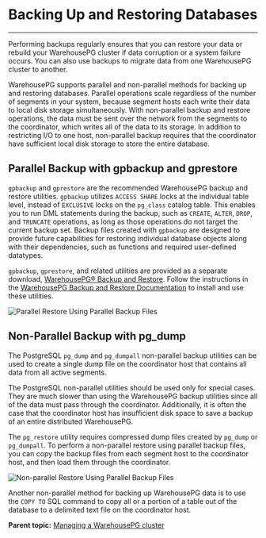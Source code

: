 # Backing Up and Restoring Databases
---

Performing backups regularly ensures that you can restore your data or rebuild your WarehousePG cluster if data corruption or a system failure occurs. You can also use backups to migrate data from one WarehousePG cluster to another. 

WarehousePG supports parallel and non-parallel methods for backing up and restoring databases. Parallel operations scale regardless of the number of segments in your system, because segment hosts each write their data to local disk storage simultaneously. With non-parallel backup and restore operations, the data must be sent over the network from the segments to the coordinator, which writes all of the data to its storage. In addition to restricting I/O to one host, non-parallel backup requires that the coordinator have sufficient local disk storage to store the entire database.

## <a id="parback"></a>Parallel Backup with gpbackup and gprestore

`gpbackup` and `gprestore` are the recommended WarehousePG backup and restore utilities. `gpbackup` utilizes `ACCESS SHARE` locks at the individual table level, instead of `EXCLUSIVE` locks on the `pg_class` catalog table. This enables you to run DML statements during the backup, such as `CREATE`, `ALTER`, `DROP`, and `TRUNCATE` operations, as long as those operations do not target the current backup set. Backup files created with `gpbackup` are designed to provide future capabilities for restoring individual database objects along with their dependencies, such as functions and required user-defined datatypes.

`gpbackup`, `gprestore`, and related utilities are provided as a separate download, [WarehousePG® Backup and Restore](https://network.pivotal.io/products/pivotal-gpdb-backup-restore). Follow the instructions in the [WarehousePG Backup and Restore Documentation](https://docs.vmware.com/en/VMware-WarehousePG-Backup-and-Restore/index.html) to install and use these utilities.


![Parallel Restore Using Parallel Backup Files](/parallel_backup_restore.png "Parallel Restore Using Parallel Backup Files")


## <a id="nparback"></a>Non-Parallel Backup with pg\_dump

The PostgreSQL `pg_dump` and `pg_dumpall` non-parallel backup utilities can be used to create a single dump file on the coordinator host that contains all data from all active segments.

The PostgreSQL non-parallel utilities should be used only for special cases. They are much slower than using the WarehousePG backup utilities since all of the data must pass through the coordinator. Additionally, it is often the case that the coordinator host has insufficient disk space to save a backup of an entire distributed WarehousePG.

The `pg_restore` utility requires compressed dump files created by `pg_dump` or `pg_dumpall`. To perform a non-parallel restore using parallel backup files, you can copy the backup files from each segment host to the coordinator host, and then load them through the coordinator.

![Non-parallel Restore Using Parallel Backup Files](/nonparallel_backup_restore.png "Non-parallel Restore Using Parallel Backup Files")

Another non-parallel method for backing up WarehousePG data is to use the `COPY TO` SQL command to copy all or a portion of a table out of the database to a delimited text file on the coordinator host.

**Parent topic:** [Managing a WarehousePG cluster](../managing/managing.html)


